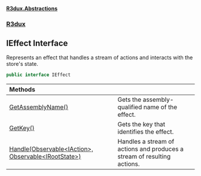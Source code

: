 #### [R3dux.Abstractions](R3dux.Abstractions.md 'R3dux.Abstractions')
### [R3dux](R3dux.Abstractions.md#R3dux 'R3dux')

## IEffect Interface

Represents an effect that handles a stream of actions and interacts with the store's state.

```csharp
public interface IEffect
```

| Methods | |
| :--- | :--- |
| [GetAssemblyName()](IEffect.GetAssemblyName().md 'R3dux.IEffect.GetAssemblyName()') | Gets the assembly-qualified name of the effect. |
| [GetKey()](IEffect.GetKey().md 'R3dux.IEffect.GetKey()') | Gets the key that identifies the effect. |
| [Handle(Observable&lt;IAction&gt;, Observable&lt;IRootState&gt;)](IEffect.Handle(Observable_IAction_,Observable_IRootState_).md 'R3dux.IEffect.Handle(R3.Observable<R3dux.IAction>, R3.Observable<R3dux.IRootState>)') | Handles a stream of actions and produces a stream of resulting actions. |
